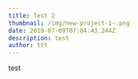 ```yaml
---
title: Test 2
thumbnail: /img/new-project-1-.png
date: 2019-07-09T07:04:43.244Z
description: test
author: ttt
---
```

test
